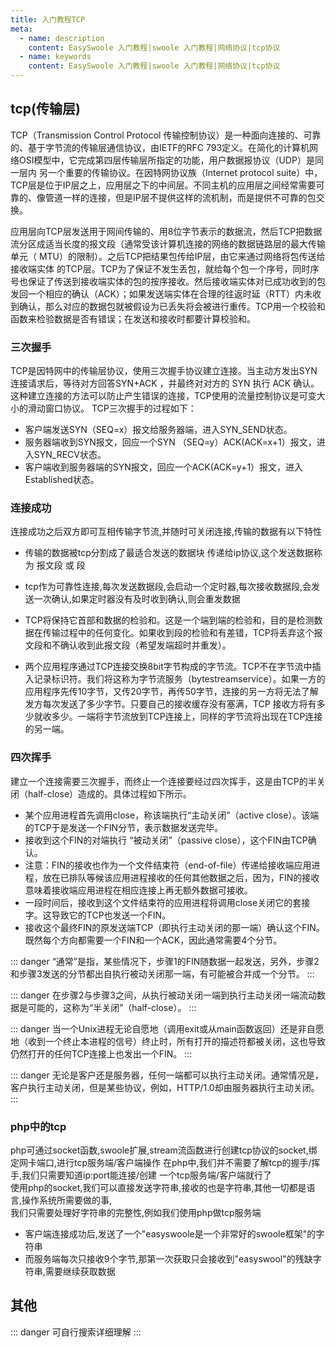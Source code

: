 ```yaml
---
title: 入门教程TCP
meta:
  - name: description
    content: EasySwoole 入门教程|swoole 入门教程|网络协议|tcp协议
  - name: keywords
    content: EasySwoole 入门教程|swoole 入门教程|网络协议|tcp协议
---
```

## tcp(传输层)

TCP（Transmission Control Protocol 传输控制协议）是一种面向连接的、可靠的、基于字节流的传输层通信协议，由IETF的RFC 793定义。在简化的计算机网络OSI模型中，它完成第四层传输层所指定的功能，用户数据报协议（UDP）是同一层内  另一个重要的传输协议。在因特网协议族（Internet protocol suite）中，TCP层是位于IP层之上，应用层之下的中间层。不同主机的应用层之间经常需要可靠的、像管道一样的连接，但是IP层不提供这样的流机制，而是提供不可靠的包交换。  

应用层向TCP层发送用于网间传输的、用8位字节表示的数据流，然后TCP把数据流分区成适当长度的报文段（通常受该计算机连接的网络的数据链路层的最大传输单元（ MTU）的限制）。之后TCP把结果包传给IP层，由它来通过网络将包传送给接收端实体 的TCP层。TCP为了保证不发生丢包，就给每个包一个序号，同时序号也保证了传送到接收端实体的包的按序接收。然后接收端实体对已成功收到的包发回一个相应的确认（ACK）；如果发送端实体在合理的往返时延（RTT）内未收到确认，那么对应的数据包就被假设为已丢失将会被进行重传。TCP用一个校验和函数来检验数据是否有错误；在发送和接收时都要计算校验和。
 
### 三次握手

TCP是因特网中的传输层协议，使用三次握手协议建立连接。当主动方发出SYN连接请求后，等待对方回答SYN+ACK ，并最终对对方的 SYN 执行 ACK 确认。这种建立连接的方法可以防止产生错误的连接，TCP使用的流量控制协议是可变大小的滑动窗口协议。
TCP三次握手的过程如下：
 * 客户端发送SYN（SEQ=x）报文给服务器端，进入SYN_SEND状态。
 * 服务器端收到SYN报文，回应一个SYN （SEQ=y）ACK(ACK=x+1）报文，进入SYN_RECV状态。
 * 客户端收到服务器端的SYN报文，回应一个ACK(ACK=y+1）报文，进入Established状态。
 
### 连接成功  
连接成功之后双方即可互相传输字节流,并随时可关闭连接,传输的数据有以下特性  

 * 传输的数据被tcp分割成了最适合发送的数据块 传递给ip协议,这个发送数据称为 报文段 或 段 
 
 * tcp作为可靠性连接,每次发送数据段,会启动一个定时器,每次接收数据段,会发送一次确认,如果定时器没有及时收到确认,则会重发数据
 
 * TCP将保持它首部和数据的检验和。这是一个端到端的检验和，目的是检测数据在传输过程中的任何变化。如果收到段的检验和有差错，TCP将丢弃这个报文段和不确认收到此报文段（希望发端超时并重发）。
 
 * 两个应用程序通过TCP连接交换8bit字节构成的字节流。TCP不在字节流中插入记录标识符。我们将这称为字节流服务（bytestreamservice）。如果一方的应用程序先传10字节，又传20字节，再传50字节，连接的另一方将无法了解发方每次发送了多少字节。只要自己的接收缓存没有塞满，TCP 接收方将有多少就收多少。一端将字节流放到TCP连接上，同样的字节流将出现在TCP连接的另一端。

### 四次挥手
建立一个连接需要三次握手，而终止一个连接要经过四次挥手，这是由TCP的半关闭（half-close）造成的。具体过程如下所示。
 * 某个应用进程首先调用close，称该端执行“主动关闭”（active close）。该端的TCP于是发送一个FIN分节，表示数据发送完毕。
 * 接收到这个FIN的对端执行 “被动关闭”（passive close），这个FIN由TCP确认。
 * 注意：FIN的接收也作为一个文件结束符（end-of-file）传递给接收端应用进程，放在已排队等候该应用进程接收的任何其他数据之后，因为，FIN的接收意味着接收端应用进程在相应连接上再无额外数据可接收。
 * 一段时间后，接收到这个文件结束符的应用进程将调用close关闭它的套接字。这导致它的TCP也发送一个FIN。
 * 接收这个最终FIN的原发送端TCP（即执行主动关闭的那一端）确认这个FIN。
既然每个方向都需要一个FIN和一个ACK，因此通常需要4个分节。


::: danger 
“通常”是指，某些情况下，步骤1的FIN随数据一起发送，另外，步骤2和步骤3发送的分节都出自执行被动关闭那一端，有可能被合并成一个分节。
:::


::: danger 
在步骤2与步骤3之间，从执行被动关闭一端到执行主动关闭一端流动数据是可能的，这称为“半关闭”（half-close）。
:::


::: danger 
当一个Unix进程无论自愿地（调用exit或从main函数返回）还是非自愿地（收到一个终止本进程的信号）终止时，所有打开的描述符都被关闭，这也导致仍然打开的任何TCP连接上也发出一个FIN。
:::


::: danger 
无论是客户还是服务器，任何一端都可以执行主动关闭。通常情况是，客户执行主动关闭，但是某些协议，例如，HTTP/1.0却由服务器执行主动关闭。
:::

### php中的tcp
php可通过socket函数,swoole扩展,stream流函数进行创建tcp协议的socket,绑定网卡端口,进行tcp服务端/客户端操作
在php中,我们并不需要了解tcp的握手/挥手,我们只需要知道ip:port能连接/创建 一个tcp服务端/客户端就行了  
使用php的socket,我们可以直接发送字符串,接收的也是字符串,其他一切都是语言,操作系统所需要做的事,    
我们只需要处理好字符串的完整性,例如我们使用php做tcp服务端  

 * 客户端连接成功后,发送了一个"easyswoole是一个非常好的swoole框架"的字符串 
 * 而服务端每次只接收9个字节,那第一次获取只会接收到"easyswool"的残缺字符串,需要继续获取数据


## 其他

::: danger 
可自行搜索详细理解
:::

